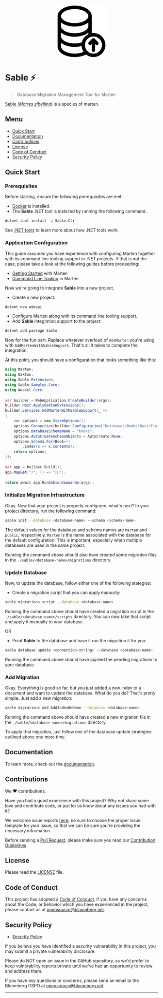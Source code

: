 <p align="center">
  <a href="https://bloomberg.github.io/sable/" target="_blank" rel="noopener noreferrer">
    <img width="180" src="./_docs/public/logo.svg" alt="Sable logo">
  </a>
</p>

# Sable ⚡

> Database Migration Management Tool for Marten

[Sable (*Martes zibellina*)](https://en.wikipedia.org/wiki/Sable) is a species of marten.

## Menu

- [Quick Start](#quick-start)
- [Documentation](#documentation)
- [Contributions](#contributions)
- [License](#license)
- [Code of Conduct](#code-of-conduct)
- [Security Policy](#security-policy)

## Quick Start

### Prerequisites

Before starting, ensure the following prerequisites are met:
- [Docker](https://docs.docker.com/engine/install/) is installed.
- The **Sable** .NET tool is installed by running the following command:

```bash
dotnet tool install -g Sable.Cli
```

See [.NET tools](https://learn.microsoft.com/en-us/dotnet/core/tools/global-tools) to learn more about how .NET tools work.

### Application Configuration

This guide assumes you have experience with configuring Marten together with its command line tooling support in .NET projects. If that is not the case, please take a look at the following guides before proceeding:
- [Getting Started](https://martendb.io/getting-started.html) with Marten
- [Command Line Tooling](https://martendb.io/configuration/cli.html#command-line-tooling) in Marten

Now we're going to integrate **Sable** into a new project.

- Create a new project:
```bash
dotnet new webapi
```
- Configure Marten along with its command line tooling support.
- Add **Sable** integration support to the project:
```bash
dotnet add package Sable
```

Now for the fun part. Replace whatever overload of `AddMarten` you're using with `AddMartenWithSableSupport`. That's all it takes to complete the integration.

At this point, you should have a configuration that looks something like this:
```c#
using Marten;
using Oakton;
using Sable.Extensions;
using Sable.Samples.Core;
using Weasel.Core;

var builder = WebApplication.CreateBuilder(args);
builder.Host.ApplyOaktonExtensions();
builder.Services.AddMartenWithSableSupport(_ =>
{
    var options = new StoreOptions();
    options.Connection(builder.Configuration["Databases:Books:BasicTier"]);
    options.DatabaseSchemaName = "books";
    options.AutoCreateSchemaObjects = AutoCreate.None;
    options.Schema.For<Book>()
        .Index(x => x.Contents);
    return options;
});

var app = builder.Build();
app.MapGet("/", () => "💪🏾");

return await app.RunOaktonCommands(args);
```

### Initialize Migration Infrastructure

Okay. Now that your project is properly configured, what's next?
In your project directory, run the following command:

```bash 
sable init --database <database-name> --schema <schema-name>
```

The default values for the database and schema names are `Marten` and `public`, respectively.
`Marten` is the name associated with the database for the default configuration. This is important, especially when multiple databases are used in the same project.

Running the command above should also have created some migration files in the `./sable/<database-name>/migrations` directory.

### Update Database

Now, to update the database, follow either one of the following stategies:
- Create a migration script that you can apply manually:

```bash 
sable migrations script --database <database-name>
```

Running the command above should have created a migration script in the `./sable/<database-name>/scripts` directory.
You can now take that script and apply it manually to your database.

OR

- Point **Sable** to the database and have it run the migration it for you:

```bash 
sable database update <connection-string> --database <database-name>
```

Running the command above should have applied the pending migrations to your database.

### Add Migration
Okay. Everything is good so far, but you just added a new index to a document and want to update the database. What do you do?
That's pretty simple. Just add a new migration:

```bash 
sable migrations add AddIndexOnName --database <database-name>
```

Running the command above should have created a new migration file in the `./sable/<database-name>/migrations` directory.

To apply that migration, just follow one of the database update strategies outlined above one more time.

## Documentation

To learn more, check out the [documentation](https://bloomberg.github.io/sable/).

## Contributions

We :heart: contributions.

Have you had a good experience with this project? Why not share some love and contribute code, or just let us know about any issues you had with it?

We welcome issue reports [here](../../issues); be sure to choose the proper issue template for your issue, so that we can be sure you're providing the necessary information.

Before sending a [Pull Request](../../pulls), please make sure you read our [Contribution Guidelines](https://github.com/bloomberg/.github/blob/master/CONTRIBUTING.md).

## License

Please read the [LICENSE](LICENSE) file.

## Code of Conduct

This project has adopted a [Code of Conduct](https://github.com/bloomberg/.github/blob/master/CODE_OF_CONDUCT.md).
If you have any concerns about the Code, or behavior which you have experienced in the project, please
contact us at opensource@bloomberg.net.

## Security Policy

- [Security Policy](https://github.com/bloomberg/sable/security/policy)

If you believe you have identified a security vulnerability in this project, you may submit a private vulnerability disclosure.

Please do NOT open an issue in the GitHub repository, as we'd prefer to keep vulnerability reports private until we've had an opportunity to review and address them.

If you have any questions or concerns, please send an email to the Bloomberg OSPO at opensource@bloomberg.net.

---
